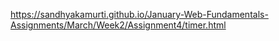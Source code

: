 https://sandhyakamurti.github.io/January-Web-Fundamentals-Assignments/March/Week2/Assignment4/timer.html
